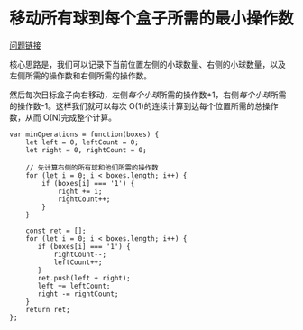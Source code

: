 # 移动所有球到每个盒子所需的最小操作数

[问题链接](https://leetcode-cn.com/problems/minimum-number-of-operations-to-move-all-balls-to-each-box/)

核心思路是，我们可以记录下当前位置左侧的小球数量、右侧的小球数量，以及 左侧所需的操作数和右侧所需的操作数。

然后每次目标盒子向右移动，左侧*每个小球*所需的操作数+1，右侧*每个小球*所需的操作数-1。这样我们就可以每次 O(1)的连续计算到达每个位置所需的总操作数，从而 O(N)完成整个计算。

```
var minOperations = function(boxes) {
    let left = 0, leftCount = 0;
    let right = 0, rightCount = 0;

    // 先计算右侧的所有球和他们所需的操作数
    for (let i = 0; i < boxes.length; i++) {
        if (boxes[i] === '1') {
            right += i;
            rightCount++;
        }
    }

    const ret = [];
    for (let i = 0; i < boxes.length; i++) {
       if (boxes[i] === '1') {
           rightCount--;
           leftCount++;
       }
       ret.push(left + right);
       left += leftCount;
       right -= rightCount;
    }
    return ret;
};
```
